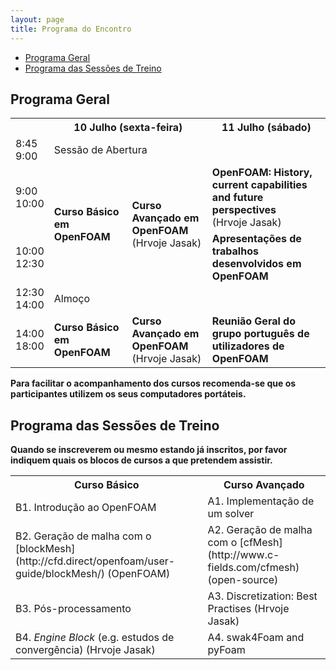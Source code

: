 ```yaml
---
layout: page
title: Programa do Encontro
---
```


  * [Programa Geral](#programa-geral)
  * [Programa das Sessões de Treino](#programa-das-sessões-de-treino)

## Programa Geral

<table>
    <tbody>
    <tr>
        <th></th>
        <th colspan="2">10 Julho (sexta-feira)</th>
        <th>11 Julho (sábado)</th>
    </tr>
    <tr>
        <td>8:45 <br> 9:00</td>
        <td colspan="2">Sessão de Abertura</td>
        <td></td>
    </tr>
    <tr>
        <td>9:00 <br> 10:00</td>
        <td rowspan="2"><b>Curso Básico em OpenFOAM</b></td>
        <td rowspan="2"><b>Curso Avançado em OpenFOAM</b> <br> (Hrvoje Jasak)</td>
        <td><b>OpenFOAM: History, current capabilities and future perspectives</b><br>(Hrvoje Jasak)</td>
    </tr>
    <tr>
        <td>10:00 <br> 12:30</td>
        <td><b>Apresentações de trabalhos desenvolvidos em OpenFOAM</b></td>
    </tr>
    <tr>
        <td>12:30 <br> 14:00</td>
        <td colspan="3">Almoço</td>
    </tr>
    <tr>
        <td>14:00 <br> 18:00</td>
        <td><b>Curso Básico em OpenFOAM</b></td>
        <td><b>Curso Avançado em OpenFOAM</b> <br> (Hrvoje Jasak)</td>
        <td><b>Reunião Geral do grupo português de utilizadores de OpenFOAM</b></td>
    </tr>
    </tbody>
</table>

<b>Para facilitar o acompanhamento dos cursos recomenda-se que os participantes utilizem os seus computadores portáteis.</b>


## Programa das Sessões de Treino

<b>Quando se inscreverem ou mesmo estando já inscritos, por favor indiquem quais os blocos de cursos a que pretendem assistir.</b>

<table>
  <tr>
    <th>Curso Básico</th>
    <th>Curso Avançado</th>
  </tr>
  <tr>
    <td>B1. Introdução ao OpenFOAM</td>
    <td>A1. Implementação de um solver</td>
  </tr>
  <tr>
    <td>B2. Geração de malha com o [blockMesh](http://cfd.direct/openfoam/user-guide/blockMesh/) (OpenFOAM)</td>
    <td>A2. Geração de malha com o [cfMesh](http://www.c-fields.com/cfmesh)</b> (open-source)</td>
  </tr>
  <tr>
    <td>B3. Pós-processamento</td>
    <td>A3. Discretization: Best Practises (Hrvoje Jasak)</td>
  </tr>
  <tr>
    <td>B4. <i>Engine Block</i> (e.g. estudos de convergência) (Hrvoje Jasak)</td>
    <td>A4. swak4Foam and pyFoam</td>
  </tr>
</table>
